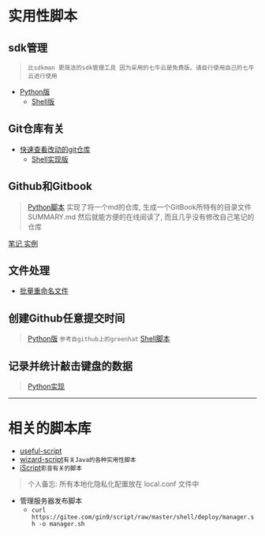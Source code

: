 # 实用性脚本

## sdk管理
> `比sdkman 更简洁的sdk管理工具 因为采用的七牛云是免费版。请自行使用自己的七牛云进行使用`

- [Python版](/python/mythsdk/) 
  - [Shell版](/shell/sdk)

## Git仓库有关
- [快速查看改动的git仓库](/python/nouse/check_repos.py) 
  - [Shell实现版](/shell/check_by_aliases.sh)

## Github和Gitbook
> [Python脚本](/python/create_tree.py) 实现了将一个md的仓库, 生成一个GitBook所特有的目录文件 SUMMARY.md
然后就能方便的在线阅读了, 而且几乎没有修改自己笔记的仓库

[笔记 实例](https://github.com/Kuangcp/Notes)

## 文件处理
- [批量重命名文件](/python/rename_image.py)

## 创建Github任意提交时间
> [Python版](/python/nouse/create_commit.py) `参考自github上的greenhat`
> [Shell脚本](/shell/create_commit.sh)

## 记录并统计敲击键盘的数据
> [Python实现](/python/tool/key)

*********
# 相关的脚本库
- [useful-script](https://github.com/oldratlee/useful-scripts)
- [wizard-script](https://github.com/robertleepeak/wizard-scripts)`有关Java的各种实用性脚本`
- [iScript](https://github.com/PeterDing/iScript)`影音有关的脚本`

> 个人备忘: 所有本地化隐私化配置放在 local.conf 文件中

- 管理服务器发布脚本
  -  `curl https://gitee.com/gin9/script/raw/master/shell/deploy/manager.sh -o manager.sh`
